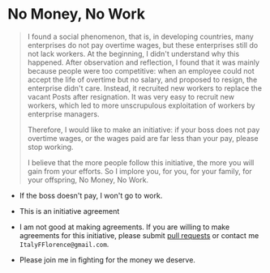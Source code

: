 # No Money, No Work

> I found a social phenomenon, that is, in developing countries, many enterprises do not pay overtime wages, but these enterprises still do not lack workers. At the beginning, I didn't understand why this happened. After observation and reflection, I found that it was mainly because people were too competitive: when an employee could not accept the life of overtime but no salary, and proposed to resign, the enterprise didn't care. Instead, it recruited new workers to replace the vacant Posts after resignation. It was very easy to recruit new workers, which led to more unscrupulous exploitation of workers by enterprise managers.
>
> Therefore, I would like to make an initiative: if your boss does not pay overtime wages, or the wages paid are far less than your pay, please stop working.
>
> I believe that the more people follow this initiative, the more you will gain from your efforts. So I implore you, for you, for your family, for your offspring, No Money, No Work.


- If the boss doesn't pay, I won't go to work.

- This is an initiative agreement

- I am not good at making agreements. If you are willing to make agreements for this initiative, please submit [pull requests](https://github.com/ITFrancis/nomoney-nowork/pulls) or contact me `ItalyFFlorence@gmail.com`.

- Please join me in fighting for the money we deserve.
